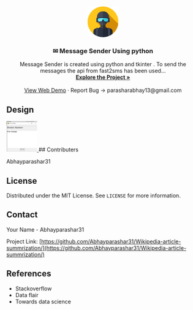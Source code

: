 <br />
<p align="center">
  <a href="https://github.com/github_Abhayparashar/message_sender_gui">
    <img src="profile.png" alt="Logo" width="80" height="80">
  </a>

  <h3 align="center">✉ Message Sender Using python</h3>

  <p align="center">
      Message Sender is created using python and tkinter . To send the messages the api from fast2sms has been used...
    <br />
    <a href="https://github.com/Abhayparashar31/Wikipedia-article-summrization/"><strong>Explore the Project »</strong></a>
    <br />
    <br />
    <a href="#">View Web Demo</a>
    ·
    <a>Report Bug -> parasharabhay13@gmail.com</a>
    
  </p>
</p>


## Design
  <a href="https://github.com/github_Abhayparashar/message_sender_gui">
    <img src="gui.png" alt="Logo" width="80" height="80">
  </a>
## Contributers

Abhayparashar31



<!-- LICENSE -->
## License

Distributed under the MIT License. See `LICENSE` for more information.



<!-- CONTACT -->
## Contact

Your Name - Abhayparashar31

Project Link: [https://github.com/Abhayparashar31/Wikipedia-article-summrization/](https://github.com/Abhayparashar31/Wikipedia-article-summrization/)


## References
* Stackoverflow
* Data flair
* Towards data science
